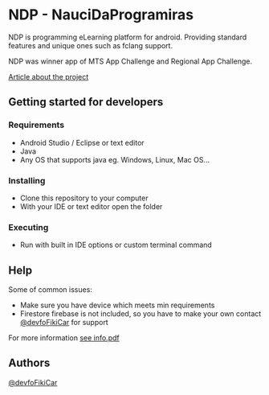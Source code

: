 # NDP - NauciDaProgramiras
NDP is programming eLearning platform for android. Providing standard features and unique ones such as fclang support.

NDP was winner app of MTS App Challenge and Regional App Challenge.

[Article about the project](https://www.espreso.co.rs/vesti/drustvo/745333/mladi-filip-je-razvio-aplikaciju-koja-moze-da-promeni-svet-za-nju-je-dobio-nagradu-a-vec-je-spremna-za-korisnike)

## Getting started for developers
### Requirements
* Android Studio / Eclipse or text editor
* Java
* Any OS that supports java eg. Windows, Linux, Mac OS...

### Installing

  * Clone this repository to your computer
  * With your IDE or text editor open the folder

### Executing

  * Run with built in IDE options or custom terminal command

## Help

Some of common issues:
* Make sure you have device which meets min requirements
* Firestore firebase is not included, so you have to make your own contact [@devfoFikiCar](https://github.com/devfoFikiCar) for support

For more information <a href="info.pdf" download>see info.pdf</a>

## Authors

[@devfoFikiCar](https://github.com/devfoFikiCar)

